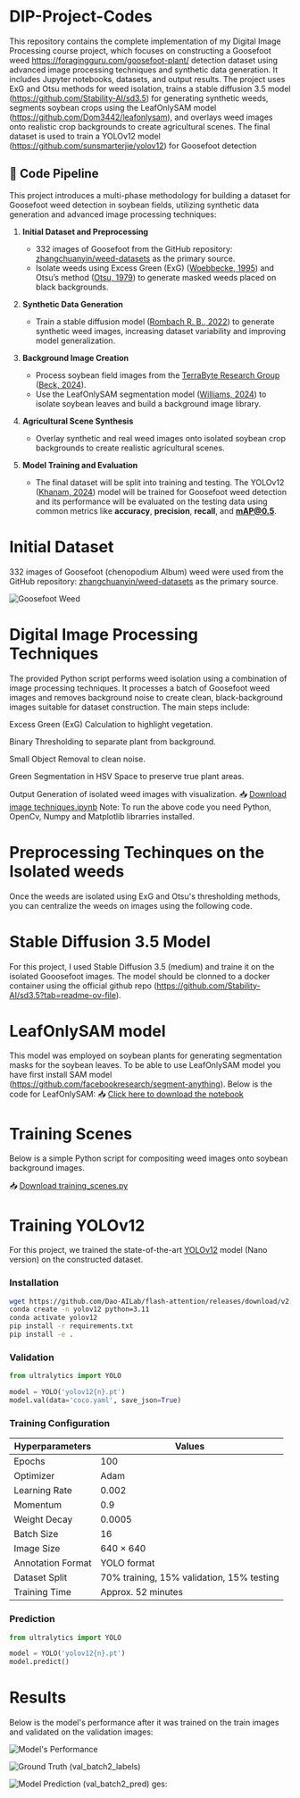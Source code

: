 # DIP-Project-Codes
This repository contains the complete implementation of my Digital Image Processing course project, which focuses on constructing a Goosefoot weed https://foragingguru.com/goosefoot-plant/ detection dataset using advanced image processing techniques and synthetic data generation. It includes Jupyter notebooks, datasets, and output results. The project uses ExG and Otsu methods for weed isolation, trains a stable diffusion 3.5 model (https://github.com/Stability-AI/sd3.5) for generating synthetic weeds, segments soybean crops using the LeafOnlySAM model (https://github.com/Dom3442/leafonlysam), and overlays weed images onto realistic crop backgrounds to create agricultural scenes. The final dataset is used to train a YOLOv12 model (https://github.com/sunsmarterjie/yolov12) for Goosefoot detection
## 🔄 Code Pipeline

This project introduces a multi-phase methodology for building a dataset for Goosefoot weed detection in soybean fields, utilizing synthetic data generation and advanced image processing techniques:

1. **Initial Dataset and Preprocessing**  
   - 332 images of Goosefoot from the GitHub repository: [zhangchuanyin/weed-datasets](https://github.com/zhangchuanyin/weed-datasets) as the primary source.  
   - Isolate weeds using Excess Green (ExG) ([Woebbecke, 1995](https://doi.org/10.13031/2013.27838)) and Otsu’s method ([Otsu, 1979](https://ieeexplore.ieee.org/document/4310076)) to generate masked weeds placed on black backgrounds.

2. **Synthetic Data Generation**  
   - Train a stable diffusion model ([Rombach R. B., 2022](https://arxiv.org/abs/2112.10752)) to generate synthetic weed images, increasing dataset variability and improving model generalization.

3. **Background Image Creation**  
   - Process soybean field images from the [TerraByte Research Group](https://terrabyte.acs.uwinnipeg.ca/index.html) ([Beck, 2024](https://example.com)).  
   - Use the LeafOnlySAM segmentation model ([Williams, 2024](https://doi.org/10.1016/j.atech.2024.100515)) to isolate soybean leaves and build a background image library.

4. **Agricultural Scene Synthesis**  
   - Overlay synthetic and real weed images onto isolated soybean crop backgrounds to create realistic agricultural scenes.

5. **Model Training and Evaluation**  
   - The final dataset will be split into training and testing. The YOLOv12 ([Khanam, 2024](https://example.com)) model will be trained for Goosefoot weed detection and its performance will be evaluated on the testing data using common metrics like **accuracy**, **precision**, **recall**, and **mAP@0.5**.
 
# Initial Dataset
332 images of Goosefoot (chenopodium Album) weed were used from the GitHub repository: [zhangchuanyin/weed-datasets](https://github.com/zhangchuanyin/weed-datasets) as the primary source.


![Goosefoot Weed](https://github.com/Tareq-Ahmad/DIP-Project-Codes/blob/main/goosefoot1.jpg?raw=true)

# Digital Image Processing Techniques
The provided Python script performs weed isolation using a combination of image processing techniques. It processes a batch of Goosefoot weed images and removes background noise to create clean, black-background images suitable for dataset construction. The main steps include:

Excess Green (ExG) Calculation to highlight vegetation.

Binary Thresholding to separate plant from background.

Small Object Removal to clean noise.

Green Segmentation in HSV Space to preserve true plant areas.

Output Generation of isolated weed images with visualization.
📥 [Download image techniques.ipynb](https://github.com/Tareq-Ahmad/DIP-Project-Codes/blob/main/image%20techniques.ipynb?raw=true)
Note: To run the above code you need Python, OpenCv, Numpy and Matplotlib librarries installed. 
# Preprocessing Techinques on the Isolated weeds
Once the weeds are isolated using ExG and Otsu's thresholding methods, you can centralize the weeds on images using the following code.  
# Stable Diffusion 3.5 Model
For this project, I used Stable Diffusion 3.5 (medium) and traine it on the isolated Gooosefoot images. The model should be clonned to a docker container using the official github repo (https://github.com/Stability-AI/sd3.5?tab=readme-ov-file). 
# LeafOnlySAM model
This model was employed on soybean plants for generating segmentation masks for the soybean leaves. To be able to use LeafOnlySAM model you have first install SAM model (https://github.com/facebookresearch/segment-anything). Below is the code for LeafOnlySAM:
📥 [Click here to download the notebook](https://github.com/Tareq-Ahmad/DIP-Project-Codes-1/releases/download/v1.0/Code.for.Using.LeafOnlySAM.ipynb)

# Training Scenes

Below is a simple Python script for compositing weed images onto soybean background images.

📥 [Download training_scenes.py](https://github.com/Tareq-Ahmad/DIP-Project-Codes-1/releases/download/v2.0/training_scenes.py)

# Training YOLOv12
For this project, we trained the state-of-the-art [YOLOv12](https://github.com/Tareq-Ahmad/DIP-Project-Codes/releases/download/v1.2/yolov12n.pt) model (Nano version) on the constructed dataset.

### Installation

```bash
wget https://github.com/Dao-AILab/flash-attention/releases/download/v2.7.3/flash_attn-2.7.3+cu11torch2.2cxx11abiFALSE-cp311-cp311-linux_x86_64.whl
conda create -n yolov12 python=3.11
conda activate yolov12
pip install -r requirements.txt
pip install -e .
```

### Validation

```python
from ultralytics import YOLO

model = YOLO('yolov12{n}.pt')
model.val(data='coco.yaml', save_json=True)
```
### Training Configuration

| **Hyperparameters**     | **Values**                                      |
|-------------------------|--------------------------------------------------|
| Epochs                  | 100                                              |
| Optimizer               | Adam                                             |
| Learning Rate           | 0.002                                            |
| Momentum                | 0.9                                              |
| Weight Decay            | 0.0005                                           |
| Batch Size              | 16                                               |
| Image Size              | 640 × 640                                        |
| Annotation Format       | YOLO format                                      |
| Dataset Split           | 70% training, 15% validation, 15% testing        |
| Training Time           | Approx. 52 minutes                               |

### Prediction

```python
from ultralytics import YOLO

model = YOLO('yolov12{n}.pt')
model.predict()
```
# Results

Below is the model's performance after it was trained on the train images and validated on the validation images:

![Model's Performance](images/results.png) 

![Ground Truth (val_batch2_labels)](images/val_batch2_labels.jpg)

![Model Prediction (val_batch2_pred)](images/val_batch2_pred.jpg)
ges:
